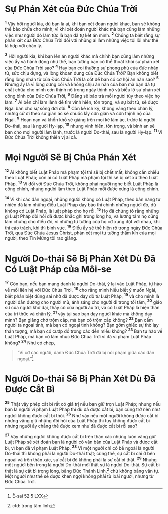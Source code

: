 # Sự Phán Xét của Ðức Chúa Trời
<sup><b>1</b></sup> Vậy hỡi người kia, dù bạn là ai, khi bạn xét đoán người khác, bạn sẽ không thể bào chữa cho mình; vì khi xét đoán người khác mà bạn cũng làm những việc như người đó làm tức là bạn đã tự kết án mình. <sup><b>2</b></sup> Chúng ta biết rằng sự phán xét của Ðức Chúa Trời đối với những ai làm những việc tội lỗi như thế là hợp với chân lý.

<sup><b>3</b></sup> Hỡi người kia, khi bạn lên án người khác mà chính bạn cũng làm những việc ấy và hành động như thế, bạn tưởng bạn có thể thoát khỏi sự phán xét của Ðức Chúa Trời sao? <sup><b>4</b></sup> Hay bạn coi thường sự phong phú của đức nhân từ, sức chịu đựng, và lòng khoan dung của Ðức Chúa Trời? Bạn không biết rằng lòng nhân từ của Ðức Chúa Trời là cốt để bạn có cơ hội ăn năn sao? <sup><b>5</b></sup> Nhưng ấy là vì lòng cứng cỏi và không chịu ăn năn của bạn mà bạn đã tự chất chứa cho mình cơn thịnh nộ trong ngày thịnh nộ và biểu lộ sự phán xét công bình của Ðức Chúa Trời, <sup><b>6</b></sup> Ðấng sẽ báo trả mỗi người tùy theo việc họ làm. <sup><b>7</b></sup> Ai bền chí làm lành để tìm vinh hiển, tôn trọng, và sự bất tử, sẽ được Ngài ban cho sự sống đời đời. <sup><b>8</b></sup> Còn kẻ ích kỷ, không vâng theo chân lý, nhưng cứ đi theo sự gian ác sẽ chuốc lấy cơn giận và cơn thịnh nộ của Ngài. <sup><b>9</b></sup> Hoạn nạn và khốn khổ sẽ giáng trên mọi kẻ làm ác, trước là người Do-thái, sau là người Hy-lạp, <sup><b>10</b></sup> nhưng vinh hiển, tôn trọng, và bình an sẽ ban cho mọi người làm lành, trước là người Do-thái, sau là người Hy-lạp. <sup><b>11</b></sup> Vì Ðức Chúa Trời không thiên vị ai cả.


# Mọi Người Sẽ Bị Chúa Phán Xét
<sup><b>12</b></sup> Ai không biết Luật Pháp mà phạm tội thì sẽ bị chết mất, không cần chiếu theo Luật Pháp; còn ai có Luật Pháp mà phạm tội thì sẽ bị xét xử theo Luật Pháp. <sup><b>13</b></sup> Vì đối với Ðức Chúa Trời, không phải người nghe biết Luật Pháp là công chính, nhưng người làm theo Luật Pháp mới được xưng là công chính.

<sup><b>14</b></sup> Vì khi các dân ngoại, những người không có Luật Pháp, theo bản năng tự nhiên đã làm những điều Luật Pháp dạy bảo thì chính những người đó, dù không có Luật Pháp, là luật pháp cho họ rồi. <sup><b>15</b></sup> Họ đã chứng tỏ rằng những gì Luật Pháp đòi hỏi đã được khắc ghi trong lòng họ, và lương tâm họ cũng làm chứng cho điều đó, vì những tư tưởng của họ cứ xung đột với nhau, khi thì cáo trách, khi thì binh vực. <sup><b>16</b></sup> Ðiều ấy sẽ thể hiện rõ trong ngày Ðức Chúa Trời, qua Ðức Chúa Jesus Christ, phán xét mọi tư tưởng thầm kín của mọi người, theo Tin Mừng tôi rao giảng.


# Người Do-thái Sẽ Bị Phán Xét Dù Ðã Có Luật Pháp của Môi-se
<sup><b>17</b></sup> Còn bạn, nếu bạn mang danh là người Do-thái, ỷ lại vào Luật Pháp, tự hào về mối liên hệ với Ðức Chúa Trời, <sup><b>18</b></sup> cho rằng mình hiểu biết ý muốn Ngài, biết phân biệt đúng sai nhờ đã được dạy dỗ từ Luật Pháp, <sup><b>19</b></sup> và cho mình là người dẫn đường cho người mù, ánh sáng cho người đi trong tối tăm, <sup><b>20</b></sup> giáo sư của người khờ dại, thầy cô của người ấu trĩ, và có Luật Pháp là hiện thân của tri thức và chân lý, <sup><b>21</b></sup> vậy tại sao bạn dạy người khác mà không dạy mình? Bạn giảng chớ trộm cắp, mà bạn có trộm cắp không? <sup><b>22</b></sup> Bạn cấm người ta ngoại tình, mà bạn có ngoại tình không? Bạn gớm ghiếc sự thờ lạy thần tượng, mà bạn có cướp đồ trong các đền miếu không? <sup><b>23</b></sup> Bạn tự hào về Luật Pháp, mà bạn có làm nhục Ðức Chúa Trời vì đã vi phạm Luật Pháp không? <sup><b>24</b></sup> Như có chép,


> “Vì cớ các ngươi, danh Ðức Chúa Trời đã bị nói phạm giữa các dân ngoại.”[^1*]
>


# Người Do-thái Sẽ Bị Phán Xét Dù Ðã Ðược Cắt Bì
<sup><b>25</b></sup> Thật vậy phép cắt bì rất có giá trị nếu bạn giữ trọn Luật Pháp; nhưng nếu bạn là người vi phạm Luật Pháp thì dù đã được cắt bì, bạn cũng trở nên như người không được cắt bì thôi. <sup><b>26</b></sup> Như vậy nếu một người không được cắt bì nhưng vâng giữ những đòi hỏi của Luật Pháp thì tuy không được cắt bì nhưng người ấy chẳng thể được xem như đã được cắt bì rồi sao?

<sup><b>27</b></sup> Vậy những người không được cắt bì trên thân xác nhưng luôn vâng giữ Luật Pháp sẽ xét đoán bạn là người có văn bản của Luật Pháp và được cắt bì, vì bạn đã vi phạm Luật Pháp. <sup><b>28</b></sup> Vì một người chỉ có bề ngoài là người Do-thái thì không phải là người Do-thái thật; cũng thế, sự cắt bì chỉ ở bên ngoài và trên thân xác, sự cắt bì đó không phải là sự cắt bì thật. <sup><b>29</b></sup> Nhưng một người bên trong là người Do-thái mới thật sự là người Do-thái. Sự cắt bì thật là sự cắt bì trong lòng, bằng Ðức Thánh Linh,[^1] chứ không bằng văn tự. Một người như thế sẽ được khen ngợi không phải từ loài người, nhưng từ Ðức Chúa Trời.

[^1]: ctd: trong tâm linh
[^1*]: Ê-sai 52:5 LXX